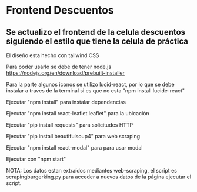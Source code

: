 # Frontend Descuentos

## Se actualizo el frontend de la celula descuentos siguiendo el estilo que tiene la celula de práctica

El diseño esta hecho con tailwind CSS

Para poder usarlo se debe de tener node.js https://nodejs.org/en/download/prebuilt-installer

Para la parte algunos iconos se utilizo lucid-react, por lo que se debe instalar a traves de la terminal si es que no esta "npm install lucide-react"


Ejecutar "npm install" para instalar dependencias

Ejecutar "npm install react-leaflet leaflet" para la ubicación

Ejecutar "pip install requests" para solicitudes HTTP

Ejecutar "pip install beautifulsoup4" para web scraping

Ejecutar "npm install react-modal" para para usar modal

Ejecutar con "npm start"


NOTA:
Los datos estan extraídos mediantes web-scraping, el script es scrapingburgerking.py
para acceder a nuevos datos de la página ejecutar el script.